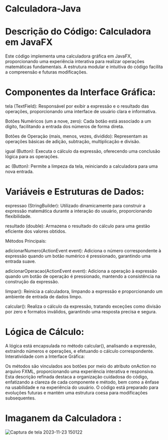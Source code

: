 # Calculadora-Java

# Descrição do Código: Calculadora em JavaFX

Este código implementa uma calculadora gráfica em JavaFX, proporcionando uma experiência interativa para realizar operações matemáticas fundamentais. A estrutura modular e intuitiva do código facilita a compreensão e futuras modificações.

# Componentes da Interface Gráfica:

tela (TextField): Responsável por exibir a expressão e o resultado das operações, proporcionando uma interface de usuário clara e informativa.

Botões Numéricos (um a nove, zero): Cada botão está associado a um dígito, facilitando a entrada dos números de forma direta.

Botões de Operação (mais, menos, vezes, dividido): Representam as operações básicas de adição, subtração, multiplicação e divisão.

igual (Button): Executa o cálculo da expressão, oferecendo uma conclusão lógica para as operações.

ac (Button): Permite a limpeza da tela, reiniciando a calculadora para uma nova entrada.

# Variáveis e Estruturas de Dados:

expressao (StringBuilder): Utilizado dinamicamente para construir a expressão matemática durante a interação do usuário, proporcionando flexibilidade.

resultado (double): Armazena o resultado do cálculo para uma gestão eficiente dos valores obtidos.

Métodos Principais:

adicionarNumero(ActionEvent event): Adiciona o número correspondente à expressão quando um botão numérico é pressionado, garantindo uma entrada suave.

adicionarOperacao(ActionEvent event): Adiciona a operação à expressão quando um botão de operação é pressionado, mantendo a consistência na construção da expressão.

limpar(): Reinicia a calculadora, limpando a expressão e proporcionando um ambiente de entrada de dados limpo.

calcular(): Realiza o cálculo da expressão, tratando exceções como divisão por zero e formatos inválidos, garantindo uma resposta precisa e segura.

# Lógica de Cálculo:

A lógica está encapsulada no método calcular(), analisando a expressão, extraindo números e operações, e efetuando o cálculo correspondente.
Interatividade com a Interface Gráfica:

Os métodos são vinculados aos botões por meio do atributo onAction no arquivo FXML, proporcionando uma experiência interativa e responsiva.
Esta descrição refinada destaca a organização cuidadosa do código, enfatizando a clareza de cada componente e método, bem como a ênfase na usabilidade e na experiência do usuário. O código está preparado para evoluções futuras e mantém uma estrutura coesa para modificações subsequentes.

# Imaganem da Calculadora : 
![Captura de tela 2023-11-23 150122](https://github.com/TIOSAMBR/Calculadora-Java/assets/102129312/3f952ff3-39e2-43d4-ae6b-38ee95a84311)

